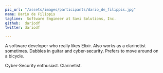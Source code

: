 ```yaml
---
pic_url: "/assets/images/participants/dario_de_filippis.jpg"
name: Dario de Filippis
tagline:  Software Engineer at Savi Solutions, Inc.
github:  dariodf
twitter: dariodf

---
```


A software developer who really likes Elixir. Also works as a clarinetist sometimes. Dabbles in guitar and cyber-security. Prefers to move around on a bicycle.

Cyber-Security enthusiast. Clarinetist.